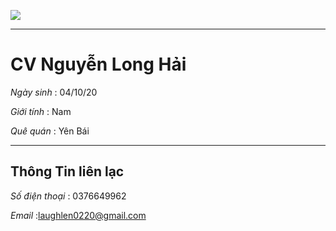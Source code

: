 ![](https://github.com/hainguyen0220/NguyenLongHai/blob/main/H%E1%BA%A3i%20HD.jpg)
***
# CV Nguyễn Long Hải
*Ngày sinh* : 04/10/20

*Giới tính* : Nam

*Quê quán* : Yên Bái
***
## Thông Tin liên lạc

*Số điện thoại* : 0376649962

*Email* :laughlen0220@gmail.com
